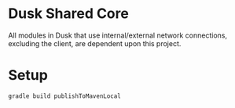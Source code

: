 # Dusk Shared Core

All modules in Dusk that use internal/external network connections, excluding the client, are dependent upon this project.

# Setup
`gradle build publishToMavenLocal`